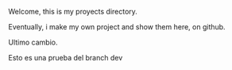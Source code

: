 Welcome, this is my proyects directory.

Eventually, i make my own project and show them here, on github.

Ultimo cambio.

Esto es una prueba del branch dev
